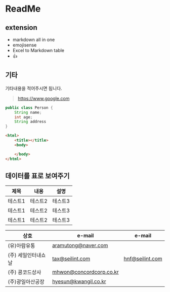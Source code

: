 # ReadMe

## extension
 - markdown all in one
 - emojisense
 - Excel to Markdown table
 - 👍

## 기타
기타내용을 적어주시면 됩니다.

> https://www.google.com

```java
public class Person {
    String name;
    int age;
    String address
}
```

```html
<html>
    <title></title>
    <body>

    </body>
</html>
```

## 데이터를 표로 보여주기
| 제목    | 내용    | 설명    |
| ------- | ------- | ------- |
| 테스트1 | 테스트2 | 테스트3 |
| 테스트1 | 테스트2 | 테스트3 |
| 테스트1 | 테스트2 | 테스트3 |

| 상호                | e-mail                  | e-mail          |
| ------------------- | ----------------------- | --------------- |
| (유)아람유통        | aramutong@naver.com     |                 |
| (주) 세일인터내쇼날 | tax@seilint.com         | hnf@seilint.com |
| (주) 콩코드상사     | mhwon@concordcorp.co.kr |                 |
| (주)광일아산공장    | hyesun@kwangil.co.kr    |
